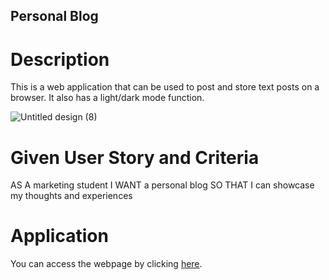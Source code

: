 ## Personal Blog

# Description
This is a web application that can be used to post and store text posts on a browser. It also has a light/dark mode function.

![Untitled design (8)](https://github.com/MaxLC00/Personal-Blog/assets/167907843/e4c12a15-f189-4ab4-8c94-ecf76caf0e53)

# Given User Story and Criteria

AS A marketing student
I WANT a personal blog
SO THAT I can showcase my thoughts and experiences


# Application
You can access the webpage by clicking <a href=https://maxlc00.github.io/Personal-Blog/>here</a>.

